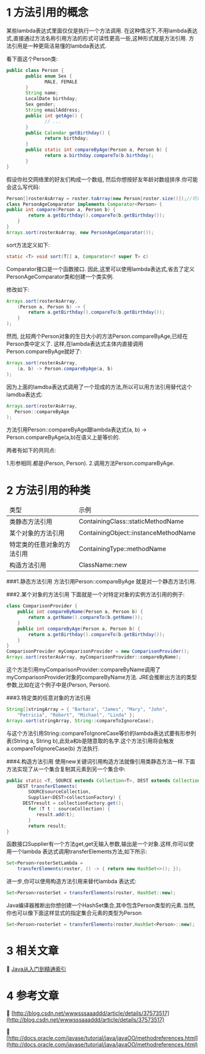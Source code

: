 1 方法引用的概念
===

某些lambda表达式里面仅仅是执行一个方法调用. 在这种情况下,不用lambda表达式,直接通过方法名称引用方法的形式可读性更高一些,这种形式就是方法引用. 方法引用是一种更简洁易懂的lambda表达式.
	   
看下面这个Person类:

```java
public class Person {
       public enum Sex {
              MALE, FEMALE
       }
       String name;
       LocalDate birthday;
       Sex gender;
       String emailAddress;
       public int getAge() {
              // ...
       }
       public Calendar getBirthday() {
              return birthday;
       }
       public static int compareByAge(Person a, Person b) {
              return a.birthday.compareTo(b.birthday);
       }
}
```

假设你社交网络里的好友们构成一个数组, 然后你想按好友年龄对数组排序.你可能会这么写代码:

```java
Person[]rosterAsArray = roster.toArray(new Person[roster.size()]);//可认为roster是你好友的名册
class PersonAgeComparator implements Comparator<Person> {
public int compare(Person a, Person b) {
        return a.getBirthday().compareTo(b.getBirthday());
    }
}
Arrays.sort(rosterAsArray, new PersonAgeComparator());
```

sort方法定义如下:

```java
static <T> void sort(T[] a, Comparator<? super T> c)
```

Comparator接口是一个函数接口. 因此,这里可以使用lambda表达式,省去了定义PersonAgeComparator类和创建一个类实例.

修改如下:

```java
Arrays.sort(rosterAsArray,
    (Person a, Person b) -> {
        return a.getBirthday().compareTo(b.getBirthday());
    }
);
```

然而, 比较两个Person对象的生日大小的方法Person.compareByAge,已经在Person类中定义了. 这样,在lambda表达式主体内直接调用Person.compareByAge就好了:

```java
Arrays.sort(rosterAsArray,
    (a, b) -> Person.compareByAge(a, b)
);
```

因为上面的lamdba表达式调用了一个现成的方法,所以可以用方法引用替代这个lamdba表达式:

```java
Arrays.sort(rosterAsArray,
   Person::compareByAge
);
```

方法引用Person::compareByAge跟lambda表达式(a, b) -> Person.compareByAge(a,b)在语义上是等价的. 

两者有如下的共同点:

1.形参相同.都是(Person, Person).
2.调用方法Person.compareByAge.


2 方法引用的种类
===


<table class="table table-bordered table-responsive text-center">
	<thead>
		<tr class="info">
			<td>类型</td>
			<td>示例</td>
		</tr>
	</thead>
	<tbody>
	<tr>
		<td>类静态方法引用</td>
		<td>ContainingClass::staticMethodName</td>
	</tr>
	<tr>
		<td>某个对象的方法引用</td>
		<td>ContainingObject::instanceMethodName</td>
	</tr>
	<tr>
		<td>特定类的任意对象的方法引用</td>
		<td>ContainingType::methodName</td>
	</tr>
	<tr>
		<td>构造方法引用</td>
		<td>ClassName::new</td>
	</tr>
	</tbody>
</table>

###1.静态方法引用
方法引用Person::compareByAge 就是对一个静态方法引用.

###2.某个对象的方法引用
下面就是一个对特定对象的实例方法引用的例子:

```java
class ComparisonProvider {
    public int compareByName(Person a, Person b) {
        return a.getName().compareTo(b.getName());
    }
    public int compareByAge(Person a, Person b) {
        return a.getBirthday().compareTo(b.getBirthday());
    }
}
ComparisonProvider myComparisonProvider = new ComparisonProvider();
Arrays.sort(rosterAsArray, myComparisonProvider::compareByName);
```

这个方法引用myComparisonProvider::compareByName调用了myComparisonProvider对象的compareByName方法. JRE会推断出方法的类型参数,比如在这个例子中是(Person, Person).

###3.特定类的任意对象的方法引用

```java
String[]stringArray = { "Barbara", "James", "Mary", "John",
    "Patricia", "Robert", "Michael", "Linda" };
Arrays.sort(stringArray, String::compareToIgnoreCase);
```

与这个方法引用String::compareToIgnoreCase等价的lambda表达式要有形参列表(String a, String b),此处a和b是随意取的名字.这个方法引用将会触发a.compareToIgnoreCase(b) 方法执行.

###4.构造方法引用
使用new关键词引用构造方法就像引用类静态方法一样.下面方法实现了从一个集合复制其元素到另一个集合中:

```java
public static <T, SOURCE extends Collection<T>, DEST extends Collection<T>>
    DEST transferElements(
        SOURCEsourceCollection,
        Supplier<DEST>collectionFactory) {
      DESTresult = collectionFactory.get();
        for (T t : sourceCollection) {
           result.add(t);
        }
        return result;
}
```
函数接口Supplier有一个方法get,get无输入参数,输出是一个对象.这样,你可以使用一个lambda 表达式调用transferElements方法,如下所示:

```java
Set<Person>rosterSetLambda =
    transferElements(roster, () -> { return new HashSet<>(); });
```

进一步,你可以使用构造方法引用来替代lambda 表达式:

```java
Set<Person>rosterSet = transferElements(roster, HashSet::new);
```

Java编译器推断出你想创建一个HashSet集合,其中包含Person类型的元素.当然,你也可以像下面这样显式的指定集合元素的类型为Person

```java
Set<Person>rosterSet = transferElements(roster,HashSet<Person>::new);
```

3 相关文章
===

📖 [Java从入门到精通索引](http://localhost/article/java/index.html)

 
4 参考文章
===
📖 [http://blog.csdn.net/wwwsssaaaddd/article/details/37573517](http://blog.csdn.net/wwwsssaaaddd/article/details/37573517)

📖 [http://docs.oracle.com/javase/tutorial/java/javaOO/methodreferences.html](http://docs.oracle.com/javase/tutorial/java/javaOO/methodreferences.html)